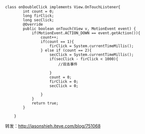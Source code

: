 ﻿```
class onDoubleClick implements View.OnTouchListener{
        int count = 0;
        long firClick;
        long secClick;
        @Override
        public boolean onTouch(View v, MotionEvent event) {
            if(MotionEvent.ACTION_DOWN == event.getAction()){
                count++;
                if(count == 1){
                    firClick = System.currentTimeMillis();
                } else if (count == 2){
                    secClick = System.currentTimeMillis();
                    if(secClick - firClick < 1000){
                        //双击事件
                      
                    }
                    count = 0;
                    firClick = 0;
                    secClick = 0;

                }
            }
            return true;
        }

    }
```
转发：http://jasonshieh.iteye.com/blog/751068